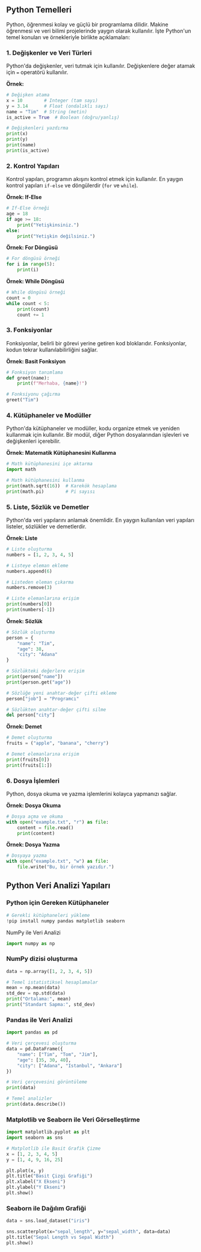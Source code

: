 ## Python Temelleri

Python, öğrenmesi kolay ve güçlü bir programlama dilidir. Makine öğrenmesi ve veri bilimi projelerinde yaygın olarak kullanılır. İşte Python'un temel konuları ve örnekleriyle birlikte açıklamaları:

### 1. Değişkenler ve Veri Türleri

Python'da değişkenler, veri tutmak için kullanılır. Değişkenlere değer atamak için `=` operatörü kullanılır.

**Örnek:**
```python
# Değişken atama
x = 10        # Integer (tam sayı)
y = 3.14      # Float (ondalıklı sayı)
name = "Tim"  # String (metin)
is_active = True  # Boolean (doğru/yanlış)

# Değişkenleri yazdırma
print(x)
print(y)
print(name)
print(is_active)
```

### 2. Kontrol Yapıları

Kontrol yapıları, programın akışını kontrol etmek için kullanılır. En yaygın kontrol yapıları `if-else` ve döngülerdir (`for` ve `while`).

**Örnek: If-Else**
```python
# If-Else örneği
age = 18
if age >= 18:
    print("Yetişkinsiniz.")
else:
    print("Yetişkin değilsiniz.")
```

**Örnek: For Döngüsü**
```python
# For döngüsü örneği
for i in range(5):
    print(i)
```

**Örnek: While Döngüsü**
```python
# While döngüsü örneği
count = 0
while count < 5:
    print(count)
    count += 1
```

### 3. Fonksiyonlar

Fonksiyonlar, belirli bir görevi yerine getiren kod bloklarıdır. Fonksiyonlar, kodun tekrar kullanılabilirliğini sağlar.

**Örnek: Basit Fonksiyon**
```python
# Fonksiyon tanımlama
def greet(name):
    print(f"Merhaba, {name}!")

# Fonksiyonu çağırma
greet("Tim")
```

### 4. Kütüphaneler ve Modüller

Python'da kütüphaneler ve modüller, kodu organize etmek ve yeniden kullanmak için kullanılır. Bir modül, diğer Python dosyalarından işlevleri ve değişkenleri içerebilir.

**Örnek: Matematik Kütüphanesini Kullanma**
```python
# Math kütüphanesini içe aktarma
import math

# Math kütüphanesini kullanma
print(math.sqrt(16))  # Karekök hesaplama
print(math.pi)        # Pi sayısı
```

### 5. Liste, Sözlük ve Demetler

Python'da veri yapılarını anlamak önemlidir. En yaygın kullanılan veri yapıları listeler, sözlükler ve demetlerdir.

**Örnek: Liste**
```python
# Liste oluşturma
numbers = [1, 2, 3, 4, 5]

# Listeye eleman ekleme
numbers.append(6)

# Listeden eleman çıkarma
numbers.remove(3)

# Liste elemanlarına erişim
print(numbers[0])
print(numbers[-1])
```

**Örnek: Sözlük**
```python
# Sözlük oluşturma
person = {
    "name": "Tim",
    "age": 38,
    "city": "Adana"
}

# Sözlükteki değerlere erişim
print(person["name"])
print(person.get("age"))

# Sözlüğe yeni anahtar-değer çifti ekleme
person["job"] = "Programcı"

# Sözlükten anahtar-değer çifti silme
del person["city"]
```

**Örnek: Demet**
```python
# Demet oluşturma
fruits = ("apple", "banana", "cherry")

# Demet elemanlarına erişim
print(fruits[0])
print(fruits[1:])
```

### 6. Dosya İşlemleri

Python, dosya okuma ve yazma işlemlerini kolayca yapmanızı sağlar.

**Örnek: Dosya Okuma**
```python
# Dosya açma ve okuma
with open("example.txt", "r") as file:
    content = file.read()
    print(content)
```

**Örnek: Dosya Yazma**
```python
# Dosyaya yazma
with open("example.txt", "w") as file:
    file.write("Bu, bir örnek yazıdır.")
```
## Python Veri Analizi Yapıları

### Python için Gereken Kütüphaneler
```python
# Gerekli kütüphaneleri yükleme
!pip install numpy pandas matplotlib seaborn
```
NumPy ile Veri Analizi

```python
import numpy as np
```

### NumPy dizisi oluşturma
```python
data = np.array([1, 2, 3, 4, 5])

# Temel istatistiksel hesaplamalar
mean = np.mean(data)
std_dev = np.std(data)
print("Ortalama:", mean)
print("Standart Sapma:", std_dev)
```

### Pandas ile Veri Analizi
```python
import pandas as pd

# Veri çerçevesi oluşturma
data = pd.DataFrame({
    "name": ["Tim", "Tom", "Jim"],
    "age": [35, 30, 40],
    "city": ["Adana", "Istanbul", "Ankara"]
})

# Veri çerçevesini görüntüleme
print(data)

# Temel analizler
print(data.describe())
```

### Matplotlib ve Seaborn ile Veri Görselleştirme
```python
import matplotlib.pyplot as plt
import seaborn as sns

# Matplotlib ile Basit Grafik Çizme
x = [1, 2, 3, 4, 5]
y = [1, 4, 9, 16, 25]

plt.plot(x, y)
plt.title("Basit Çizgi Grafiği")
plt.xlabel("X Ekseni")
plt.ylabel("Y Ekseni")
plt.show()
```
### Seaborn ile Dağılım Grafiği
```python
data = sns.load_dataset("iris")

sns.scatterplot(x="sepal_length", y="sepal_width", data=data)
plt.title("Sepal Length vs Sepal Width")
plt.show()
```